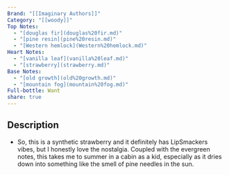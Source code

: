 ```yaml
---
Brand: "[[Imaginary Authors]]"
Category: "[[woody]]"
Top Notes:
  - "[douglas fir](douglas%20fir.md)"
  - "[pine resin](pine%20resin.md)"
  - "[Western hemlock](Western%20hemlock.md)"
Heart Notes:
  - "[vanilla leaf](vanilla%20leaf.md)"
  - "[strawberry](strawberry.md)"
Base Notes:
  - "[old growth](old%20growth.md)"
  - "[mountain fog](mountain%20fog.md)"
Full-bottle: Want
share: true
---
```

## Description
- So, this is a synthetic strawberry and it definitely has LipSmackers vibes, but I honestly love the nostalgia. Coupled with the evergreen notes, this takes me to summer in a cabin as a kid, especially as it dries down into something like the smell of pine needles in the sun.
